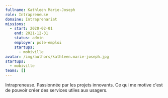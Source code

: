 ```yaml
---
fullname: Kathleen Marie-Joseph
role: Intrapreneuse
domaine: Intraprenariat
missions:
  - start: 2020-02-01
    end: 2021-12-31
    status: admin
    employer: pole-emploi
    startups:
      - mobiville
avatar: /img/authors/kathleen.marie-joseph.jpg
startups:
  - mobiville
teams: []
---
```

Intrapreneuse. Passionnée par les projets innovants. Ce qui me motive c'est de pouvoir créer des services utiles aux usagers.